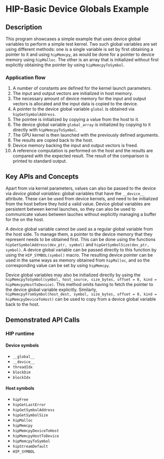 # HIP-Basic Device Globals Example

## Description
This program showcases a simple example that uses device global variables to perform a simple test kernel. Two such global variables are set using different methods: one is a single variable is set by first obtaining a pointer to it and using `hipMemcpy`, as would be done for a pointer to device memory using `hipMalloc`. The other is an array that is initialized without first explicitly obtaining the pointer by using `hipMemcpyToSymbol`.

### Application flow
1. A number of constants are defined for the kernel launch parameters.
2. The input and output vectors are initialized in host memory.
3. The necessary amount of device memory for the input and output vectors is allocated and the input data is copied to the device.
4. A pointer to the device global variable `global` is obtained via `hipGetSymbolAddress`.
5. The pointee is initialized by copying a value from the host to it.
6. The device global variable `global_array` is initialized by copying to it directly with `hipMemcpyToSymbol`.
7. The GPU kernel is then launched with the previously defined arguments.
8. The results are copied back to the host.
9. Device memory backing the input and output vectors is freed.
10. A reference computation is performed on the host and the results are compared with the expected result. The result of the comparison is printed to standard output.
## Key APIs and Concepts
Apart from via kernel parameters, values can also be passed to the device via _device global variables_: global variables that have the `__device__` attribute. These can be used from device kernels, and need to be initialized from the host before they hold a valid value. Device global variables are persistent between kernel launches, so they can also be used to communicate values between lauches without explicitly managing a buffer for the on the host.

A device global variable cannot be used as a regular global variable from the host side. To manage them, a pointer to the device memory that they represent needs to be obtained first. This can be done using the functions `hipGetSymbolAddress(dev_ptr, symbol)` and `hipGetSymbolSize(dev_ptr, symbol)`. A device global variable can be passed directly to this function by using the `HIP_SYMBOL(symbol)` macro. The resulting device pointer can be used in the same ways as memory obtained from `hipMalloc`, and so the corresponding value can be set by using `hipMemcpy`.

Device global variables may also be initialized directly by using the `hipMemcpyToSymbol(symbol, host_source, size_bytes, offset = 0, kind = hipMemcpyHostToDevice)`. This method omits having to fetch the pointer to the device global variable explicitly. Similarly, `hipMemcpyFromSymbol(host_dest, symbol, size_bytes, offset = 0, kind = hipMemcpyDeviceToHost)` can be used to copy from a device global variable back to the host.

## Demonstrated API Calls
### HIP runtime
#### Device symbols
- `__global__`
- `__device__`
- `threadIdx`
- `blockDim`
- `blockIdx`

#### Host symbols
- `hipFree`
- `hipGetLastError`
- `hipGetSymbolAddress`
- `hipGetSymbolSize`
- `hipMalloc`
- `hipMemcpy`
- `hipMemcpyDeviceToHost`
- `hipMemcpyHostToDevice`
- `hipMemcpyToSymbol`
- `hipStreamDefault`
- `HIP_SYMBOL`
